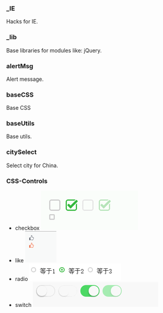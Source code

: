 
### _IE
Hacks for IE.

### _lib
Base libraries for modules like: jQuery.

### alertMsg
Alert message.

### baseCSS
Base CSS

### baseUtils
Base utils.

### citySelect
Select city for China.

### CSS-Controls
* checkbox ![checkbox](./CSS-Controls/checkbox/demo.gif)
* like ![checkbox](./CSS-Controls/like/demo.gif)
* radio ![checkbox](./CSS-Controls/radio/demo.png)
* switch ![checkbox](./CSS-Controls/switch/demo.gif)
